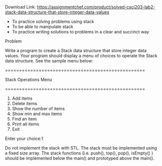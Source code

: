 Download Link: https://assignmentchef.com/product/solved-csci203-lab2-stack-data-structure-that-store-integer-data-values
<br>
<ul>

 <li>To practice solving problems using stack</li>

 <li>To be able to manipulate stack</li>

 <li>To practice writing solutions to problems in a clear and succinct way</li>

</ul>

<strong> </strong>Problem

Write a program to create a Stack data structure that store integer data values. Your program should display a menu of choices to operate the Stack data structure. See the sample menu below:

==================================================

Stack  Operations Menu

==================================================

<ol>

 <li>Add items</li>

 <li>Delete items</li>

 <li>Show the number of items</li>

 <li>Show min and max items</li>

 <li>Find an item</li>

 <li>Print all items</li>

 <li>Exit</li>

</ol>

Enter your choice:1

Do not implement the stack with STL. The stack must be implemented using a fixed size array. The stack functions (i.e.  push(), top(), pop(), isEmpty() ) should be implemented below the main() and prototyped above the main().

<strong> </strong>


